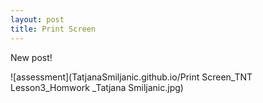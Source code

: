 ```yaml
---
layout: post
title: Print Screen
---
```

New post! 

![assessment](TatjanaSmiljanic.github.io/Print Screen_TNT Lesson3_Homwork _Tatjana Smiljanic.jpg)
